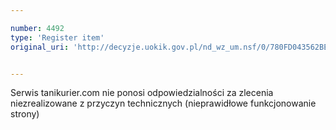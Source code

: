 ```yaml
---

number: 4492
type: 'Register item'
original_uri: 'http://decyzje.uokik.gov.pl/nd_wz_um.nsf/0/780FD043562BE6C2C1257B4A003E4FD5?OpenDocument'


---
```


Serwis tanikurier.com nie ponosi odpowiedzialności za zlecenia niezrealizowane z przyczyn technicznych (nieprawidłowe funkcjonowanie strony)
